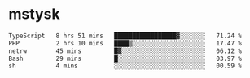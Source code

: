 # mstysk

<!--START_SECTION:waka-->

```txt
TypeScript   8 hrs 51 mins   █████████████████▓░░░░░░░   71.24 %
PHP          2 hrs 10 mins   ████▒░░░░░░░░░░░░░░░░░░░░   17.47 %
netrw        45 mins         █▓░░░░░░░░░░░░░░░░░░░░░░░   06.12 %
Bash         29 mins         █░░░░░░░░░░░░░░░░░░░░░░░░   03.97 %
sh           4 mins          ░░░░░░░░░░░░░░░░░░░░░░░░░   00.59 %
```

<!--END_SECTION:waka-->
